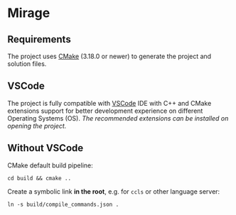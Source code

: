 # Mirage

## Requirements

The project uses [CMake](https://cmake.org/) (3.18.0 or newer) to generate the project and solution files.

## VSCode

The project is fully compatible with [VSCode](https://code.visualstudio.com/) IDE with C++ and CMake extensions support for better development experience on different Operating Systems (OS). _The recommended extensions can be installed on opening the project._

## Without VSCode

CMake default build pipeline:
```
cd build && cmake ..
```

Create a symbolic link **in the root**, e.g. for `ccls` or other language server:
```
ln -s build/compile_commands.json .
```